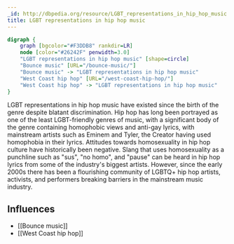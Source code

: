 ```yaml
---
_id: http://dbpedia.org/resource/LGBT_representations_in_hip_hop_music
title: LGBT representations in hip hop music
---
```


```dot
digraph {
	graph [bgcolor="#F3DDB8" rankdir=LR]
	node [color="#26242F" penwidth=3.0]
	"LGBT representations in hip hop music" [shape=circle]
	"Bounce music" [URL="/bounce-music/"]
	"Bounce music" -> "LGBT representations in hip hop music"
	"West Coast hip hop" [URL="/west-coast-hip-hop/"]
	"West Coast hip hop" -> "LGBT representations in hip hop music"
}
```

LGBT representations in hip hop music have existed since the birth of the genre despite blatant discrimination. Hip hop has long been portrayed as one of the least LGBT-friendly genres of music, with a significant body of the genre containing homophobic views and anti-gay lyrics, with mainstream artists such as Eminem and Tyler, the Creator having used homophobia in their lyrics. Attitudes towards homosexuality in hip hop culture have historically been negative. Slang that uses homosexuality as a punchline such as "sus", "no homo", and "pause" can be heard in hip hop lyrics from some of the industry's biggest artists. However, since the early 2000s there has been a flourishing community of LGBTQ+ hip hop artists, activists, and performers breaking barriers in the mainstream music industry.

## Influences
- [[Bounce music]]
- [[West Coast hip hop]]
